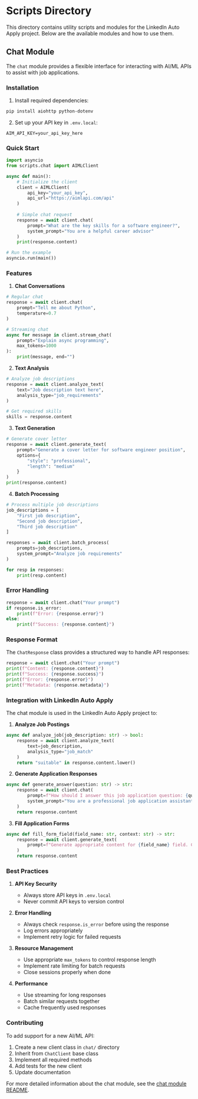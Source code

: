 # Scripts Directory

This directory contains utility scripts and modules for the LinkedIn Auto Apply project. Below are the available modules and how to use them.

## Chat Module

The `chat` module provides a flexible interface for interacting with AI/ML APIs to assist with job applications.

### Installation

1. Install required dependencies:
```bash
pip install aiohttp python-dotenv
```

2. Set up your API key in `.env.local`:
```env
AIM_API_KEY=your_api_key_here
```

### Quick Start

```python
import asyncio
from scripts.chat import AIMLClient

async def main():
    # Initialize the client
    client = AIMLClient(
        api_key="your_api_key",
        api_url="https://aimlapi.com/api"
    )
    
    # Simple chat request
    response = await client.chat(
        prompt="What are the key skills for a software engineer?",
        system_prompt="You are a helpful career advisor"
    )
    print(response.content)

# Run the example
asyncio.run(main())
```

### Features

1. **Chat Conversations**
```python
# Regular chat
response = await client.chat(
    prompt="Tell me about Python",
    temperature=0.7
)

# Streaming chat
async for message in client.stream_chat(
    prompt="Explain async programming",
    max_tokens=1000
):
    print(message, end="")
```

2. **Text Analysis**
```python
# Analyze job descriptions
response = await client.analyze_text(
    text="Job description text here",
    analysis_type="job_requirements"
)

# Get required skills
skills = response.content
```

3. **Text Generation**
```python
# Generate cover letter
response = await client.generate_text(
    prompt="Generate a cover letter for software engineer position",
    options={
        "style": "professional",
        "length": "medium"
    }
)
print(response.content)
```

4. **Batch Processing**
```python
# Process multiple job descriptions
job_descriptions = [
    "First job description",
    "Second job description",
    "Third job description"
]

responses = await client.batch_process(
    prompts=job_descriptions,
    system_prompt="Analyze job requirements"
)

for resp in responses:
    print(resp.content)
```

### Error Handling

```python
response = await client.chat("Your prompt")
if response.is_error:
    print(f"Error: {response.error}")
else:
    print(f"Success: {response.content}")
```

### Response Format

The `ChatResponse` class provides a structured way to handle API responses:

```python
response = await client.chat("Your prompt")
print(f"Content: {response.content}")
print(f"Success: {response.success}")
print(f"Error: {response.error}")
print(f"Metadata: {response.metadata}")
```

### Integration with LinkedIn Auto Apply

The chat module is used in the LinkedIn Auto Apply project to:

1. **Analyze Job Postings**
```python
async def analyze_job(job_description: str) -> bool:
    response = await client.analyze_text(
        text=job_description,
        analysis_type="job_match"
    )
    return "suitable" in response.content.lower()
```

2. **Generate Application Responses**
```python
async def generate_answer(question: str) -> str:
    response = await client.chat(
        prompt=f"How should I answer this job application question: {question}",
        system_prompt="You are a professional job application assistant"
    )
    return response.content
```

3. **Fill Application Forms**
```python
async def fill_form_field(field_name: str, context: str) -> str:
    response = await client.generate_text(
        prompt=f"Generate appropriate content for {field_name} field. Context: {context}"
    )
    return response.content
```

### Best Practices

1. **API Key Security**
   - Always store API keys in `.env.local`
   - Never commit API keys to version control

2. **Error Handling**
   - Always check `response.is_error` before using the response
   - Log errors appropriately
   - Implement retry logic for failed requests

3. **Resource Management**
   - Use appropriate `max_tokens` to control response length
   - Implement rate limiting for batch requests
   - Close sessions properly when done

4. **Performance**
   - Use streaming for long responses
   - Batch similar requests together
   - Cache frequently used responses

### Contributing

To add support for a new AI/ML API:

1. Create a new client class in `chat/` directory
2. Inherit from `ChatClient` base class
3. Implement all required methods
4. Add tests for the new client
5. Update documentation

For more detailed information about the chat module, see the [chat module README](chat/README.md).

